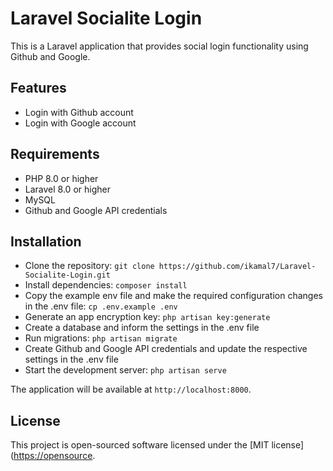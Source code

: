 Laravel Socialite Login
=======================

This is a Laravel application that provides social login functionality using Github and Google.

Features
--------

*   Login with Github account
*   Login with Google account

Requirements
------------

*   PHP 8.0 or higher
*   Laravel 8.0 or higher
*   MySQL
*   Github and Google API credentials

Installation
------------

*   Clone the repository: `git clone https://github.com/ikamal7/Laravel-Socialite-Login.git`
*   Install dependencies: `composer install`
*   Copy the example env file and make the required configuration changes in the .env file: `cp .env.example .env`
*   Generate an app encryption key: `php artisan key:generate`
*   Create a database and inform the settings in the .env file
*   Run migrations: `php artisan migrate`
*   Create Github and Google API credentials and update the respective settings in the .env file
*   Start the development server: `php artisan serve`

The application will be available at `http://localhost:8000`.

License
-------

This project is open-sourced software licensed under the \[MIT license\]([https://opensource](https://opensource).
